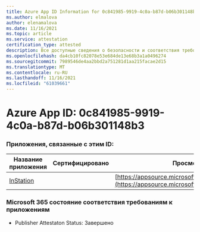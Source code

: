 ```yaml
---
title: Azure App ID Information for 0c841985-9919-4c0a-b87d-b06b301148b3
ms.author: elmalova
author: elenamalova
ms.date: 11/16/2021
ms.topic: article
ms.service: attestation
certification_type: attested
description: Все доступные сведения о безопасности и соответствия требованиям для 0c841985-9919-4c0a-b87d-b06b301148b3.
ms.openlocfilehash: da4cb10fc82078e53e684de13e68b3a1a0496274
ms.sourcegitcommit: 7989546de4aa2bbd2a751281d1aa215facae2d15
ms.translationtype: MT
ms.contentlocale: ru-RU
ms.lasthandoff: 11/16/2021
ms.locfileid: "61039661"
---
```

# <a name="azure-app-id-0c841985-9919-4c0a-b87d-b06b301148b3"></a>Azure App ID: 0c841985-9919-4c0a-b87d-b06b301148b3


### <a name="apps-associated-with-this-id"></a>Приложения, связанные с этим ID:
| **Название приложения** | **Сертифицировано** | **Просмотр в AppSource** |
|--------------|---------------|-----------------------|
| [InStation](https://docs.microsoft.com/microsoft-365-app-certification/forward/WA200001701) |  | [https://appsource.microsoft.com/product/office/WA200001701](https://appsource.microsoft.com/product/office/WA200001701) |

### <a name="microsoft-365-app-compliance-status"></a>Microsoft 365 состояние соответствия требованиям к приложениям
- Publisher Attestaton Status: Завершено
